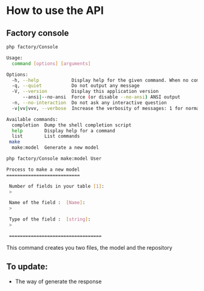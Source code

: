 # How to use the API

## Factory console

```bash
php factory/Console

Usage:
  command [options] [arguments]

Options:
  -h, --help            Display help for the given command. When no command is given display help for the list command
  -q, --quiet           Do not output any message
  -V, --version         Display this application version
      --ansi|--no-ansi  Force (or disable --no-ansi) ANSI output
  -n, --no-interaction  Do not ask any interactive question
  -v|vv|vvv, --verbose  Increase the verbosity of messages: 1 for normal output, 2 for more verbose output and 3 for debug

Available commands:
  completion  Dump the shell completion script
  help        Display help for a command
  list        List commands
 make
  make:model  Generate a new model

```

```bash 
php factory/Console make:model User

Process to make a new model
===========================

 Number of fields in your table [1]:
 > 

 Name of the field :  [Name]:
 > 

 Type of the field :  [string]:
 > 

 ==================================

```

This command creates you two files, the model and the repository

## To update: 
- The way of generate the response